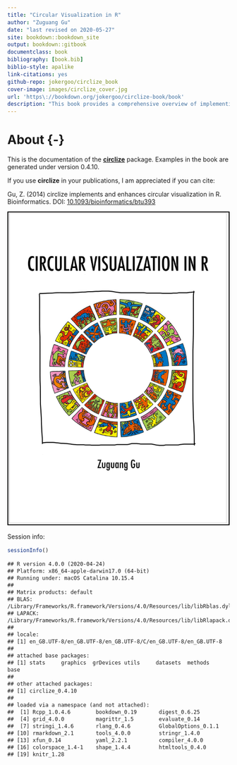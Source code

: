 ```yaml
--- 
title: "Circular Visualization in R"
author: "Zuguang Gu"
date: "last revised on 2020-05-27"
site: bookdown::bookdown_site
output: bookdown::gitbook
documentclass: book
bibliography: [book.bib]
biblio-style: apalike
link-citations: yes
github-repo: jokergoo/circlize_book
cover-image: images/circlize_cover.jpg
url: 'https\://bookdown.org/jokergoo/circlize-book/book'
description: "This book provides a comprehensive overview of implementing circular visualization in R by cirlize package, espeically focusing on visualizaing high dimentional genomic data and revealing complex relationships by Chord diagram."
---
```


# About {-}

This is the documentation of the
[**circlize**](https://cran.r-project.org/package=circlize) package. Examples
in the book are generated under version 0.4.10.

If you use **circlize** in your publications, I am appreciated if you can cite:

Gu, Z. (2014) circlize implements and enhances circular visualization in R.
Bioinformatics. DOI:
[10.1093/bioinformatics/btu393](https://doi.org/10.1093/bioinformatics/btu393)

<img src="images/circlize_cover.jpg" style="width:500px;border:2px solid black;" />

Session info:


```r
sessionInfo()
```

```
## R version 4.0.0 (2020-04-24)
## Platform: x86_64-apple-darwin17.0 (64-bit)
## Running under: macOS Catalina 10.15.4
## 
## Matrix products: default
## BLAS:   /Library/Frameworks/R.framework/Versions/4.0/Resources/lib/libRblas.dylib
## LAPACK: /Library/Frameworks/R.framework/Versions/4.0/Resources/lib/libRlapack.dylib
## 
## locale:
## [1] en_GB.UTF-8/en_GB.UTF-8/en_GB.UTF-8/C/en_GB.UTF-8/en_GB.UTF-8
## 
## attached base packages:
## [1] stats     graphics  grDevices utils     datasets  methods   base     
## 
## other attached packages:
## [1] circlize_0.4.10
## 
## loaded via a namespace (and not attached):
##  [1] Rcpp_1.0.4.6        bookdown_0.19       digest_0.6.25      
##  [4] grid_4.0.0          magrittr_1.5        evaluate_0.14      
##  [7] stringi_1.4.6       rlang_0.4.6         GlobalOptions_0.1.1
## [10] rmarkdown_2.1       tools_4.0.0         stringr_1.4.0      
## [13] xfun_0.14           yaml_2.2.1          compiler_4.0.0     
## [16] colorspace_1.4-1    shape_1.4.4         htmltools_0.4.0    
## [19] knitr_1.28
```

